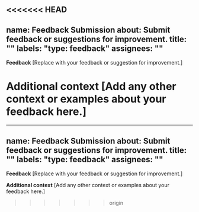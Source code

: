 <<<<<<< HEAD
---
name: Feedback Submission
about: Submit feedback or suggestions for improvement.
title: ""
labels: "type: feedback"
assignees: ""
---

**Feedback**
[Replace with your feedback or suggestion for improvement.]

**Additional context**
[Add any other context or examples about your feedback here.]
=======
---
name: Feedback Submission
about: Submit feedback or suggestions for improvement.
title: ""
labels: "type: feedback"
assignees: ""
---

**Feedback**
[Replace with your feedback or suggestion for improvement.]

**Additional context**
[Add any other context or examples about your feedback here.]
>>>>>>> origin
